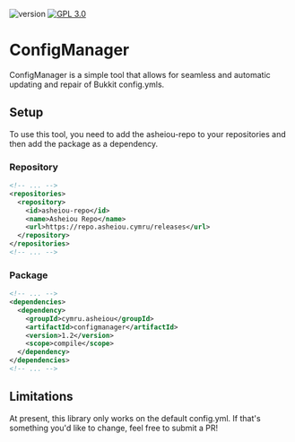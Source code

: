 ![version](https://img.shields.io/badge/dynamic/xml?color=blue&label=Version&query=%2F%2A%5Blocal-name%28%29%3D'metadata'%5D%2F%2A%5Blocal-name%28%29%3D'versioning'%5D%2F%2A%5Blocal-name%28%29%3D'release'%5D&url=https%3A%2F%2Frepo.asheiou.cymru%2Freleases%2Fcymru%2Fasheiou%2Fconfigmanager%2Fmaven-metadata.xml)
[![GPL 3.0](https://img.shields.io/github/license/AeoliaXYZ/AshUtils?&logo=github&label=License)](LICENSE)
# ConfigManager

ConfigManager is a simple tool that allows for seamless
and automatic updating and repair of Bukkit config.ymls.

## Setup
To use this tool, you need to add the asheiou-repo to
your repositories and then add the package as a dependency.

### Repository

```xml
<!-- ... -->
<repositories>
  <repository>
    <id>asheiou-repo</id>
    <name>Asheiou Repo</name>
    <url>https://repo.asheiou.cymru/releases</url>
  </repository>
</repositories>
<!-- ... -->
```


### Package
```xml
<!-- ... -->
<dependencies>
  <dependency>
    <groupId>cymru.asheiou</groupId>
    <artifactId>configmanager</artifactId>
    <version>1.2</version>
    <scope>compile</scope>
  </dependency>
</dependencies>
<!-- ... -->
```

## Limitations
At present, this library only works on the default config.yml. If that's something 
you'd like to change, feel free to submit a PR!
